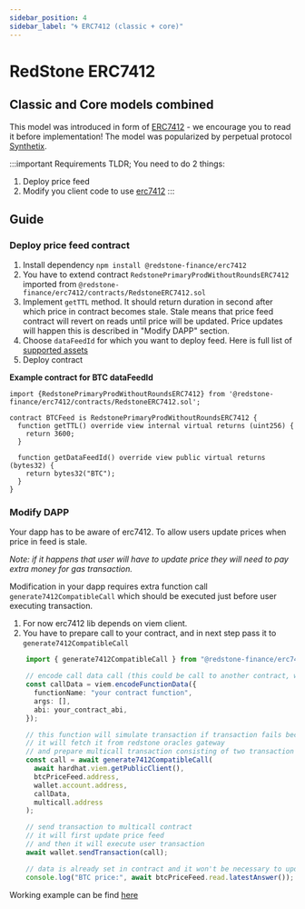 ```yaml
---
sidebar_position: 4
sidebar_label: "🌀 ERC7412 (classic + core)"
---
```


# RedStone ERC7412

## Classic and Core models combined

This model was introduced in form of [ERC7412](https://eips.ethereum.org/EIPS/eip-7412) - we encourage you to read it before implementation! The model was popularized by perpetual protocol [Synthetix](https://synthetix.io/).

:::important Requirements
TLDR; You need to do 2 things:
1. Deploy price feed
2. Modify you client code to use [erc7412](https://www.npmjs.com/package/@redstone-finance/erc7412)
:::

## Guide

### Deploy price feed contract

1. Install dependency `npm install @redstone-finance/erc7412`
2. You have to extend contract `RedstonePrimaryProdWithoutRoundsERC7412` imported from `@redstone-finance/erc7412/contracts/RedstoneERC7412.sol`
  1. Implement `getTTL` method. It should return duration in second after which price in contract becomes stale. Stale means that price feed contract will revert on reads until price will be updated. Price updates will happen this is described in "Modify DAPP" section.
  2. Choose `dataFeedId` for which you want to deploy feed. Here is full list of [supported assets](https://app.redstone.finance/#/app/data-services/redstone-primary-prod)
3. Deploy contract

**Example contract for BTC dataFeedId**
```sol
import {RedstonePrimaryProdWithoutRoundsERC7412} from '@redstone-finance/erc7412/contracts/RedstoneERC7412.sol'; 

contract BTCFeed is RedstonePrimaryProdWithoutRoundsERC7412 {
  function getTTL() override view internal virtual returns (uint256) {
    return 3600;
  }

  function getDataFeedId() override view public virtual returns (bytes32) {
    return bytes32("BTC");
  }
}
```
### Modify DAPP
Your dapp has to be aware of erc7412. To allow users update prices when price in feed is stale. 

*Note: if it happens that user will have to update price they will need to pay extra money for gas transaction.*

Modification in your dapp requires extra function call `generate7412CompatibleCall` which should be executed just before user executing transaction.

1. For now erc7412 lib depends on viem client.
2. You have to prepare call to your contract, and in next step pass it to `generate7412CompatibleCall`
  
```ts
    import { generate7412CompatibleCall } from "@redstone-finance/erc7412/generate7412CompatibleCall";

    // encode call data call (this could be call to another contract, which call BTCFeed)
    const callData = viem.encodeFunctionData({
      functionName: "your contract function",
      args: [],
      abi: your_contract_abi,
    });

    // this function will simulate transaction if transaction fails because of erc7412.OracleDataRequired,
    // it will fetch it from redstone oracles gateway
    // and prepare multicall transaction consisting of two transaction {user_tx,update_redstone_price_feed_tx}
    const call = await generate7412CompatibleCall(
      await hardhat.viem.getPublicClient(),
      btcPriceFeed.address,
      wallet.account.address,
      callData,
      multicall.address
    );

    // send transaction to multicall contract
    // it will first update price feed
    // and then it will execute user transaction
    await wallet.sendTransaction(call);

    // data is already set in contract and it won't be necessary to update it until TTL passes
    console.log("BTC price:", await btcPriceFeed.read.latestAnswer());
```
Working example can be find [here](https://github.com/redstone-finance/erc7412-example)
